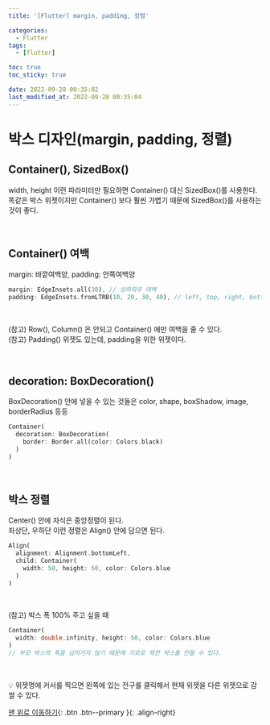 ```yaml
---
title: '[Flutter] margin, padding, 정렬'

categories:
  - Flutter
tags:
  - [flutter]

toc: true
toc_sticky: true

date: 2022-09-28 00:35:02
last_modified_at: 2022-09-28 00:35:04
---
```


# 박스 디자인(margin, padding, 정렬)

## Container(), SizedBox()

width, height 이런 파라미터만 필요하면 Container() 대신 SizedBox()를 사용한다.<br>
똑같은 박스 위젯이지만 Container() 보다 훨씬 가볍기 때문에 SizedBox()를 사용하는 것이 좋다.

<br>

## Container() 여백

margin: 바깥여백양, padding: 안쪽여백양

```dart
margin: EdgeInsets.all(30), // 상하좌우 여백
padding: EdgeInsets.fromLTRB(10, 20, 30, 40), // left, top, right, bottom 개별 여백
```

<br>

(참고) Row(), Column() 은 안되고 Container() 에만 여백을 줄 수 있다. <br>
(참고) Padding() 위젯도 있는데, padding을 위한 위젯이다.

<br>

## decoration: BoxDecoration()

BoxDecoration() 안에 넣을 수 있는 것들은 color, shape, boxShadow, image, borderRadius 등등

```dart
Container(
  decoration: BoxDecoration(
    border: Border.all(color: Colors.black)
  )
)
```

<br>

## 박스 정렬

Center() 안에 자식은 중앙정렬이 된다. <br>
좌상단, 우하단 이런 정렬은 Align() 안에 담으면 된다.

```dart
Align(
  alignment: Alignment.bottomLeft,
  child: Container(
    width: 50, height: 50, color: Colors.blue
  )
)
```

<br>

(참고) 박스 폭 100% 주고 싶을 때

```dart
Container(
  width: double.infinity, height: 50, color: Colors.blue
)
// 부모 박스의 폭을 넘어가지 않기 때문에 가로로 꽉찬 박스를 만들 수 있다.
```

<br>

💡 위젯명에 커서를 찍으면 왼쪽에 있는 전구를 클릭해서 현재 위젯을 다른 위젯으로 감쌀 수 있다.

[맨 위로 이동하기](#){: .btn .btn--primary }{: .align-right}
